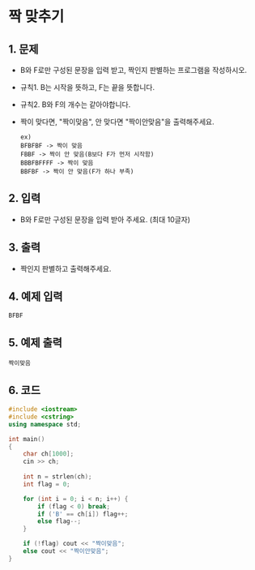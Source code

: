 # 짝 맞추기 #

## 1. 문제
- B와 F로만 구성된 문장을 입력 받고, 짝인지 판별하는 프로그램을 작성하시오.

- 규칙1. B는 시작을 뜻하고, F는 끝을 뜻합니다.

- 규칙2. B와 F의 개수는 같아야합니다.

- 짝이 맞다면, "짝이맞음", 안 맞다면 "짝이안맞음"을 출력해주세요.

  ```
  ex)
  BFBFBF -> 짝이 맞음
  FBBF -> 짝이 안 맞음(B보다 F가 먼저 시작함)
  BBBFBFFFF -> 짝이 맞음
  BBFBF -> 짝이 안 맞음(F가 하나 부족)
  ```

## 2. 입력
- B와 F로만 구성된 문장을 입력 받아 주세요. (최대 10글자)

## 3. 출력
- 짝인지 판별하고 출력해주세요.

## 4. 예제 입력
```
BFBF
```

## 5. 예제 출력
```
짝이맞음
```

## 6. 코드

```c++
#include <iostream>
#include <cstring>
using namespace std;

int main()
{
	char ch[1000];
	cin >> ch;
	
	int n = strlen(ch);
	int flag = 0;

	for (int i = 0; i < n; i++) {
		if (flag < 0) break;
		if ('B' == ch[i]) flag++;
		else flag--;
	}

	if (!flag) cout << "짝이맞음";
	else cout << "짝이안맞음";
}
```
